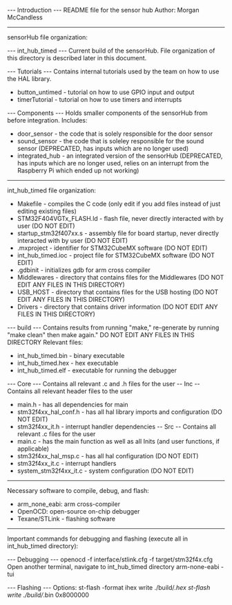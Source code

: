 --- Introduction ---
README file for the sensor hub
Author: Morgan McCandless

----------------------------
sensorHub file organization:

--- int_hub_timed ---
Current build of the sensorHub. File organization of this directory is described later in this document. 

--- Tutorials ---
Contains internal tutorials used by the team on how to use the HAL library.
- button_untimed - tutorial on how to use GPIO input and output
- timerTutorial - tutorial on how to use timers and interrupts

--- Components ---
Holds smaller components of the sensorHub from before integration. 
Includes: 
- door_sensor - the code that is solely responsible for the door sensor
- sound_sensor - the code that is soleley responsible for the sound sensor (DEPRECATED, has inputs which are no longer used)
- integrated_hub - an integrated version of the sensorHub (DEPRECATED, has inputs which are no longer used, relies on an interrupt from the Raspberry Pi which ended up not working)

----------------------------
int_hub_timed file organization:
- Makefile - compiles the C code (only edit if you add files instead of just editing existing files)
- STM32F404VGTx_FLASH.ld - flash file, never directly interacted with by user (DO NOT EDIT)
- startup_stm32f407xx.s - assembly file for board startup, never directly interacted with by user (DO NOT EDIT)
- .mxproject - identifier for STM32CubeMX software (DO NOT EDIT)
- int_hub_timed.ioc - project file for STM32CubeMX software (DO NOT EDIT)
- .gdbinit - initializes gdb for arm cross compiler
- Middlewares - directory that contains files for the Middlewares (DO NOT EDIT ANY FILES IN THIS DIRECTORY)
- USB_HOST - directory that contains files for the USB hosting (DO NOT EDIT ANY FILES IN THIS DIRECTORY)
- Drivers - directory that contains driver information (DO NOT EDIT ANY FILES IN THIS DIRECTORY)

--- build ---
Contains results from running "make," re-generate by running "make clean" then make again." DO NOT EDIT ANY FILES IN THIS DIRECTORY
Relevant files: 
- int_hub_timed.bin - binary executable
- int_hub_timed.hex - hex executable
- int_hub_timed.elf - executable for running the debugger

--- Core ---
Contains all relevant .c and .h files for the user
-- Inc --
Contains all relevant header files to the user
- main.h - has all dependencies for main
- stm32f4xx_hal_conf.h - has all hal library imports and configuration (DO NOT EDIT)
- stm32f4xx_it.h - interrupt handler dependencies
-- Src --
Contains all relevant .c files for the user
- main.c - has the main function as well as all Inits (and user functions, if applicable)
- stm32f4xx_hal_msp.c - has all hal configuration (DO NOT EDIT)
- stm32f4xx_it.c - interrupt handlers
- system_stm32f4xx_it.c - system configuration (DO NOT EDIT)


----------------------------
Necessary software to compile, debug, and flash:
- arm_none_eabi: arm cross-compiler
- OpenOCD: open-source on-chip debugger
- Texane/STLink - flashing software

----------------------------
Important commands for debugging and flashing (execute all in int_hub_timed directory):

--- Debugging ---
openocd -f interface/stlink.cfg -f target/stm32f4x.cfg
Open another terminal, navigate to int_hub_timed directory
arm-none-eabi -tui

--- Flashing ---
Options:
st-flash -format ihex write ./build/*.hex
st-flash write ./build/*.bin 0x8000000

 

